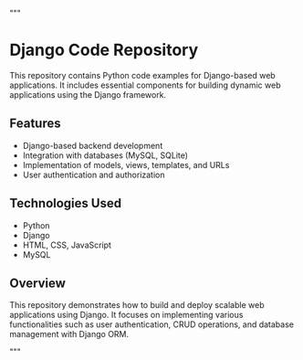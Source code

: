 """
# Django Code Repository

This repository contains Python code examples for Django-based web applications. It includes essential components for building dynamic web applications using the Django framework.

## Features

- Django-based backend development
- Integration with databases (MySQL, SQLite)
- Implementation of models, views, templates, and URLs
- User authentication and authorization

## Technologies Used

- Python
- Django
- HTML, CSS, JavaScript
- MySQL 

## Overview

This repository demonstrates how to build and deploy scalable web applications using Django. It focuses on implementing various functionalities such as user authentication, CRUD operations, and database management with Django ORM.

"""
